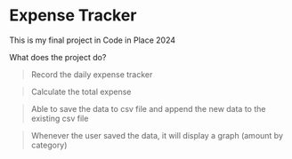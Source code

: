 # Expense Tracker


This is my final project in Code in Place 2024

What does the project do?
> Record the daily expense tracker

> Calculate the total expense

> Able to save the data to csv file and append the new data to the existing csv file

> Whenever the user saved the data, it will display a graph (amount by category)

